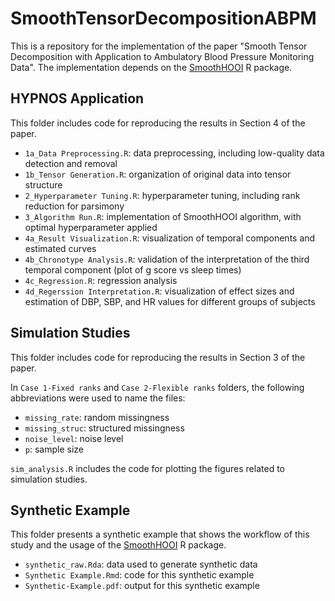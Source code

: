 # SmoothTensorDecompositionABPM

This is a repository for the implementation of the paper "Smooth Tensor Decomposition with Application to Ambulatory Blood Pressure Monitoring Data". The implementation depends on the [SmoothHOOI](https://github.com/IrinaStatsLab/SmoothHOOI) R package.

## HYPNOS Application

This folder includes code for reproducing the results in Section 4 of the paper.

- `1a_Data Preprocessing.R`: data preprocessing, including low-quality data detection and removal
- `1b_Tensor Generation.R`: organization of original data into tensor structure
- `2_Hyperparameter Tuning.R`: hyperparameter tuning, including rank reduction for parsimony
- `3_Algorithm Run.R`: implementation of SmoothHOOI algorithm, with optimal hyperparameter applied
- `4a_Result Visualization.R`: visualization of temporal components and estimated curves
- `4b_Chronotype Analysis.R`: validation of the interpretation of the third temporal component (plot of g score vs sleep times)
- `4c_Regression.R`: regression analysis
- `4d_Regerssion Interpretation.R`: visualization of effect sizes and estimation of DBP, SBP, and HR values for different groups of subjects

## Simulation Studies

This folder includes code for reproducing the results in Section 3 of the paper. 

In `Case 1-Fixed ranks` and `Case 2-Flexible ranks` folders, the following abbreviations were used to name the files:
- `missing_rate`: random missingness
- `missing_struc`: structured missingness
- `noise_level`: noise level
- `p`: sample size

`sim_analysis.R` includes the code for plotting the figures related to simulation studies.

## Synthetic Example

This folder presents a synthetic example that shows the workflow of this study and the usage of the [SmoothHOOI](https://github.com/IrinaStatsLab/SmoothHOOI) R package.

- `synthetic_raw.Rda`: data used to generate synthetic data
- `Synthetic Example.Rmd`: code for this synthetic example
- `Synthetic-Example.pdf`: output for this synthetic example


